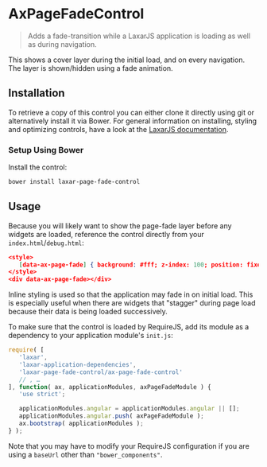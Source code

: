 # AxPageFadeControl

> Adds a fade-transition while a LaxarJS application is loading as well as during navigation.

This shows a cover layer during the initial load, and on every navigation.
The layer is shown/hidden using a fade animation.


## Installation

To retrieve a copy of this control you can either clone it directly using git or alternatively install it via Bower.
For general information on installing, styling and optimizing controls, have a look at the [LaxarJS documentation](https://github.com/LaxarJS/laxar/blob/master/docs/manuals/installing_controls.md).

### Setup Using Bower

Install the control:

```sh
bower install laxar-page-fade-control
```

## Usage

Because you will likely want to show the page-fade layer before any widgets are loaded, reference the control directly from your `index.html`/`debug.html`:

```json
<style>
   [data-ax-page-fade] { background: #fff; z-index: 100; position: fixed; left: 0; top: 0; width: 100%; height: 100%; }
</style>
<div data-ax-page-fade></div>
```

Inline styling is used so that the application may fade in on initial load.
This is especially useful when there are widgets that "stagger" during page load because their data is being loaded successively.

To make sure that the control is loaded by RequireJS, add its module as a dependency to your application module's `init.js`:

```javascript
require( [
   'laxar',
   'laxar-application-dependencies',
   'laxar-page-fade-control/ax-page-fade-control'
   // , …
], function( ax, applicationModules, axPageFadeModule ) {
   'use strict';

   applicationModules.angular = applicationModules.angular || [];
   applicationModules.angular.push( axPageFadeModule );
   ax.bootstrap( applicationModules );
} );
```

Note that you may have to modify your RequireJS configuration if you are using a `baseUrl` other than `"bower_components"`.
